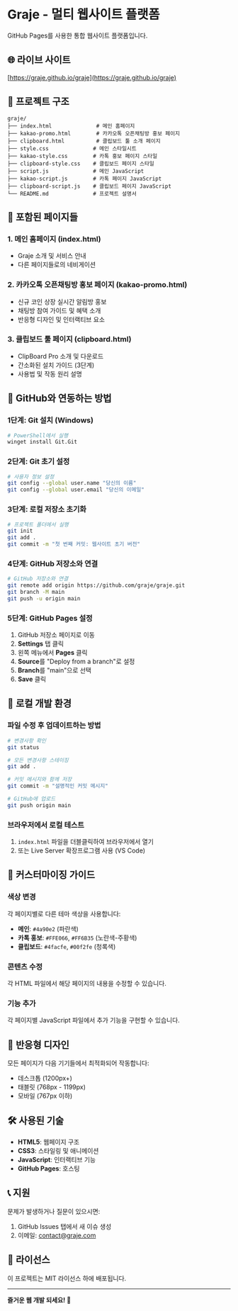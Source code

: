# Graje - 멀티 웹사이트 플랫폼

GitHub Pages를 사용한 통합 웹사이트 플랫폼입니다.

## 🌐 라이브 사이트
[https://graje.github.io/graje](https://graje.github.io/graje)

## 📁 프로젝트 구조
```
graje/
├── index.html              # 메인 홈페이지
├── kakao-promo.html        # 카카오톡 오픈채팅방 홍보 페이지
├── clipboard.html          # 클립보드 툴 소개 페이지
├── style.css              # 메인 스타일시트
├── kakao-style.css        # 카톡 홍보 페이지 스타일
├── clipboard-style.css    # 클립보드 페이지 스타일
├── script.js              # 메인 JavaScript
├── kakao-script.js        # 카톡 페이지 JavaScript
├── clipboard-script.js    # 클립보드 페이지 JavaScript
└── README.md              # 프로젝트 설명서
```

## 🎯 포함된 페이지들

### 1. 메인 홈페이지 (index.html)
- Graje 소개 및 서비스 안내
- 다른 페이지들로의 네비게이션

### 2. 카카오톡 오픈채팅방 홍보 페이지 (kakao-promo.html)
- 신규 코인 상장 실시간 알림방 홍보
- 채팅방 참여 가이드 및 혜택 소개
- 반응형 디자인 및 인터랙티브 요소

### 3. 클립보드 툴 페이지 (clipboard.html)
- ClipBoard Pro 소개 및 다운로드
- 간소화된 설치 가이드 (3단계)
- 사용법 및 작동 원리 설명

## 🚀 GitHub와 연동하는 방법

### 1단계: Git 설치 (Windows)
```bash
# PowerShell에서 실행
winget install Git.Git
```

### 2단계: Git 초기 설정
```bash
# 사용자 정보 설정
git config --global user.name "당신의 이름"
git config --global user.email "당신의 이메일"
```

### 3단계: 로컬 저장소 초기화
```bash
# 프로젝트 폴더에서 실행
git init
git add .
git commit -m "첫 번째 커밋: 웹사이트 초기 버전"
```

### 4단계: GitHub 저장소와 연결
```bash
# GitHub 저장소와 연결
git remote add origin https://github.com/graje/graje.git
git branch -M main
git push -u origin main
```

### 5단계: GitHub Pages 설정
1. GitHub 저장소 페이지로 이동
2. **Settings** 탭 클릭
3. 왼쪽 메뉴에서 **Pages** 클릭
4. **Source**를 "Deploy from a branch"로 설정
5. **Branch**를 "main"으로 선택
6. **Save** 클릭

## 🔧 로컬 개발 환경

### 파일 수정 후 업데이트하는 방법
```bash
# 변경사항 확인
git status

# 모든 변경사항 스테이징
git add .

# 커밋 메시지와 함께 저장
git commit -m "설명적인 커밋 메시지"

# GitHub에 업로드
git push origin main
```

### 브라우저에서 로컬 테스트
1. `index.html` 파일을 더블클릭하여 브라우저에서 열기
2. 또는 Live Server 확장프로그램 사용 (VS Code)

## 🎨 커스터마이징 가이드

### 색상 변경
각 페이지별로 다른 테마 색상을 사용합니다:
- **메인**: `#4a90e2` (파란색)
- **카톡 홍보**: `#FFE066`, `#FF6B35` (노란색-주황색)
- **클립보드**: `#4facfe`, `#00f2fe` (청록색)

### 콘텐츠 수정
각 HTML 파일에서 해당 페이지의 내용을 수정할 수 있습니다.

### 기능 추가
각 페이지별 JavaScript 파일에서 추가 기능을 구현할 수 있습니다.

## 📱 반응형 디자인
모든 페이지가 다음 기기들에서 최적화되어 작동합니다:
- 데스크톱 (1200px+)
- 태블릿 (768px - 1199px)
- 모바일 (767px 이하)

## 🛠️ 사용된 기술
- **HTML5**: 웹페이지 구조
- **CSS3**: 스타일링 및 애니메이션
- **JavaScript**: 인터랙티브 기능
- **GitHub Pages**: 호스팅

## 📞 지원

문제가 발생하거나 질문이 있으시면:
1. GitHub Issues 탭에서 새 이슈 생성
2. 이메일: contact@graje.com

## 📄 라이선스
이 프로젝트는 MIT 라이선스 하에 배포됩니다.

---

**즐거운 웹 개발 되세요! 🎉**
